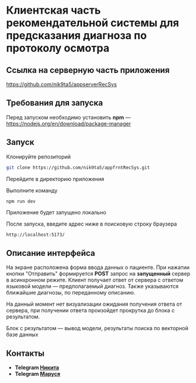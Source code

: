 # Клиентская часть рекомендательной системы для предсказания диагноза по протоколу осмотра

## Ссылка на серверную часть приложения
https://github.com/nik9ta5/appserverRecSys

## Требования для запуска
Перед запуском необходимо установить **npm** — https://nodejs.org/en/download/package-manager

## Запуск
Клонируйте репозиторий 

```bash
git clone https://github.com/nik9ta5/appfrntRecSys.git
```

Перейдите в директорию приложения

Выполните команду
```bash
npm run dev
```

Приложение будет запущено локально

После запуска, введите адрес ниже в поисковую строку браузера

```
http://localhost:5173/
```

## Описание интерфейса
На экране расположена форма ввода данных о пациенте. При нажатии кнопки "Отправить" формируется **POST** запрос на **запущенный** сервер в асинхронном режите.
Клиент получает ответ от сервера с ответом языковой модели — предполагаемый диагноз. Также указываются ближайшие диагнозы, по переданному описанию.

На данный момент нет визуализации ожидания получения ответа от сервера, при получении ответа произойдет прокрутка до блока с результатом.

Блок с результатом — вывод модели, результаты поиска по векторной базе данных

## Контакты 

- **Telegram [Никита](https://t.me/nik9ta)**
- **Telegram [Маруся](https://t.me/ponyfunan)**